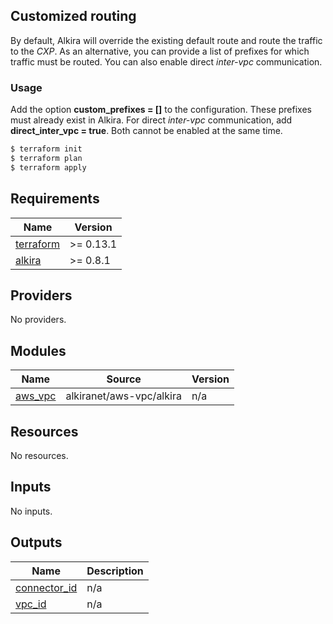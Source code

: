 ## Customized routing
By default, Alkira will override the existing default route and route the traffic to the _CXP_. As an alternative, you can provide a list of prefixes for which traffic must be routed. You can also enable direct _inter-vpc_ communication.

### Usage
Add the option **custom_prefixes = []** to the configuration. These prefixes must already exist in Alkira. For direct _inter-vpc_ communication, add **direct_inter_vpc = true**. Both cannot be enabled at the same time.

```bash
$ terraform init
$ terraform plan
$ terraform apply
```
<!-- BEGIN_TF_DOCS -->
## Requirements

| Name | Version |
|------|---------|
| <a name="requirement_terraform"></a> [terraform](#requirement\_terraform) | >= 0.13.1 |
| <a name="requirement_alkira"></a> [alkira](#requirement\_alkira) | >= 0.8.1 |

## Providers

No providers.

## Modules

| Name | Source | Version |
|------|--------|---------|
| <a name="module_aws_vpc"></a> [aws\_vpc](#module\_aws\_vpc) | alkiranet/aws-vpc/alkira | n/a |

## Resources

No resources.

## Inputs

No inputs.

## Outputs

| Name | Description |
|------|-------------|
| <a name="output_connector_id"></a> [connector\_id](#output\_connector\_id) | n/a |
| <a name="output_vpc_id"></a> [vpc\_id](#output\_vpc\_id) | n/a |
<!-- END_TF_DOCS -->